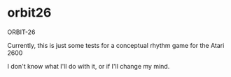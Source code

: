 # orbit26
ORBIT-26

Currently, this is just some tests for a conceptual rhythm game for the Atari 2600

I don't know what I'll do with it, or if I'll change my mind.
